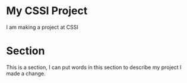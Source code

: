 # My CSSI Project

I am making a project at CSSI

# Section

This is a section, I can put words in this section to describe my project
I made a change.
